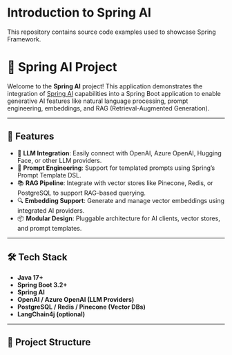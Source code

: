 # Introduction to Spring AI

This repository contains source code examples used to showcase Spring Framework.

# 🧠 Spring AI Project

Welcome to the **Spring AI** project! This application demonstrates the integration of [Spring AI](https://docs.spring.io/spring-ai/reference/) capabilities into a Spring Boot application to enable generative AI features like natural language processing, prompt engineering, embeddings, and RAG (Retrieval-Augmented Generation).

---

## 🚀 Features

- 🤖 **LLM Integration**: Easily connect with OpenAI, Azure OpenAI, Hugging Face, or other LLM providers.
- 🧾 **Prompt Engineering**: Support for templated prompts using Spring’s Prompt Template DSL.
- 📚 **RAG Pipeline**: Integrate with vector stores like Pinecone, Redis, or PostgreSQL to support RAG-based querying.
- 🔍 **Embedding Support**: Generate and manage vector embeddings using integrated AI providers.
- 📦 **Modular Design**: Pluggable architecture for AI clients, vector stores, and prompt templates.

---

## 🛠️ Tech Stack

- **Java 17+**
- **Spring Boot 3.2+**
- **Spring AI**
- **OpenAI / Azure OpenAI (LLM Providers)**
- **PostgreSQL / Redis / Pinecone (Vector DBs)**
- **LangChain4j (optional)**

---

## 📂 Project Structure

